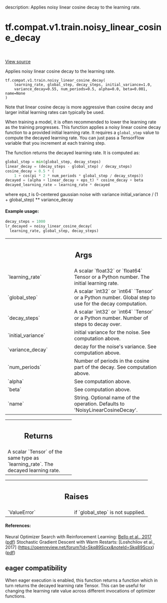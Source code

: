 description: Applies noisy linear cosine decay to the learning rate.

<div itemscope itemtype="http://developers.google.com/ReferenceObject">
<meta itemprop="name" content="tf.compat.v1.train.noisy_linear_cosine_decay" />
<meta itemprop="path" content="Stable" />
</div>

# tf.compat.v1.train.noisy_linear_cosine_decay

<!-- Insert buttons and diff -->

<table class="tfo-notebook-buttons tfo-api nocontent" align="left">

</table>

<a target="_blank" href="/code/stable/tensorflow/python/keras/optimizer_v2/legacy_learning_rate_decay.py">View source</a>



Applies noisy linear cosine decay to the learning rate.

<pre class="devsite-click-to-copy prettyprint lang-py tfo-signature-link">
<code>tf.compat.v1.train.noisy_linear_cosine_decay(
    learning_rate, global_step, decay_steps, initial_variance=1.0,
    variance_decay=0.55, num_periods=0.5, alpha=0.0, beta=0.001, name=None
)
</code></pre>



<!-- Placeholder for "Used in" -->

Note that linear cosine decay is more aggressive than cosine decay and
larger initial learning rates can typically be used.

When training a model, it is often recommended to lower the learning rate as
the training progresses.  This function applies a noisy linear
cosine decay function to a provided initial learning rate.
It requires a `global_step` value to compute the decayed learning rate.
You can just pass a TensorFlow variable that you increment at each
training step.

The function returns the decayed learning rate.  It is computed as:
```python
global_step = min(global_step, decay_steps)
linear_decay = (decay_steps - global_step) / decay_steps)
cosine_decay = 0.5 * (
    1 + cos(pi * 2 * num_periods * global_step / decay_steps))
decayed = (alpha + linear_decay + eps_t) * cosine_decay + beta
decayed_learning_rate = learning_rate * decayed
```
where eps_t is 0-centered gaussian noise with variance
initial_variance / (1 + global_step) ** variance_decay

#### Example usage:


```python
decay_steps = 1000
lr_decayed = noisy_linear_cosine_decay(
  learning_rate, global_step, decay_steps)
```

<!-- Tabular view -->
 <table class="responsive fixed orange">
<colgroup><col width="214px"><col></colgroup>
<tr><th colspan="2"><h2 class="add-link">Args</h2></th></tr>

<tr>
<td>
`learning_rate`
</td>
<td>
A scalar `float32` or `float64` Tensor or a Python number.
The initial learning rate.
</td>
</tr><tr>
<td>
`global_step`
</td>
<td>
A scalar `int32` or `int64` `Tensor` or a Python number. Global
step to use for the decay computation.
</td>
</tr><tr>
<td>
`decay_steps`
</td>
<td>
A scalar `int32` or `int64` `Tensor` or a Python number. Number
of steps to decay over.
</td>
</tr><tr>
<td>
`initial_variance`
</td>
<td>
initial variance for the noise. See computation above.
</td>
</tr><tr>
<td>
`variance_decay`
</td>
<td>
decay for the noise's variance. See computation above.
</td>
</tr><tr>
<td>
`num_periods`
</td>
<td>
Number of periods in the cosine part of the decay. See
computation above.
</td>
</tr><tr>
<td>
`alpha`
</td>
<td>
See computation above.
</td>
</tr><tr>
<td>
`beta`
</td>
<td>
See computation above.
</td>
</tr><tr>
<td>
`name`
</td>
<td>
String.  Optional name of the operation.  Defaults to
'NoisyLinearCosineDecay'.
</td>
</tr>
</table>



<!-- Tabular view -->
 <table class="responsive fixed orange">
<colgroup><col width="214px"><col></colgroup>
<tr><th colspan="2"><h2 class="add-link">Returns</h2></th></tr>
<tr class="alt">
<td colspan="2">
A scalar `Tensor` of the same type as `learning_rate`.  The decayed
learning rate.
</td>
</tr>

</table>



<!-- Tabular view -->
 <table class="responsive fixed orange">
<colgroup><col width="214px"><col></colgroup>
<tr><th colspan="2"><h2 class="add-link">Raises</h2></th></tr>

<tr>
<td>
`ValueError`
</td>
<td>
if `global_step` is not supplied.
</td>
</tr>
</table>



#### References:

Neural Optimizer Search with Reinforcement Learning:
  [Bello et al., 2017](http://proceedings.mlr.press/v70/bello17a.html)
  ([pdf](http://proceedings.mlr.press/v70/bello17a/bello17a.pdf))
Stochastic Gradient Descent with Warm Restarts:
  [Loshchilov et al., 2017]
  (https://openreview.net/forum?id=Skq89Scxx&noteId=Skq89Scxx)
  ([pdf](https://openreview.net/pdf?id=Skq89Scxx))




 <section><devsite-expandable expanded>
 <h2 class="showalways">eager compatibility</h2>

When eager execution is enabled, this function returns a function which in
turn returns the decayed learning rate Tensor. This can be useful for changing
the learning rate value across different invocations of optimizer functions.


 </devsite-expandable></section>


